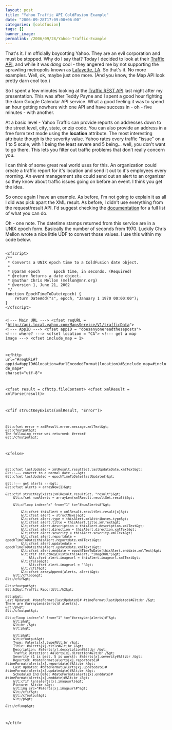 ```yaml
---
layout: post
title: "Yahoo Traffic API ColdFusion Example"
date: "2006-09-28T17:09:00+06:00"
categories: [coldfusion]
tags: []
banner_image: 
permalink: /2006/09/28/Yahoo-Traffic-Example
---
```


That's it. I'm officially boycotting Yahoo. They are an evil corporation and must be stopped. Why do I say that? Today I decided to look at their <a href="http://developer.yahoo.com/traffic/">Traffic API</a>, and while it was <i>dang</i> cool - they angered me by not supporting the sprawling metropolis known as <a href="http://en.wikipedia.org/wiki/Lafayette%2C_la">Lafayette, LA</a>. So that's it. No more examples. Well, ok, maybe just one more. (And you know, the Map API look pretty darn cool too.)
<!--more-->
So I spent a few minutes looking at the <a href="http://developer.yahoo.com/traffic/rest/V1/index.html">Traffic REST API</a> last night after my presentation. This was after Teddy Payne and I spent a good hour fighting the darn Google Calendar API service. What a good feeling it was to spend an hour getting nowhere with one API and have success in - oh - five minutes - with another. 

At a basic level - Yahoo Traffic can provide reports on addresses down to the street level, city, state, or zip code. You can also provide an address in a free form text mode using the <b>location</b> attribute. The most interesting attribute though is the severity value. Yahoo rates every traffic "issue" on a 1 to 5 scale, with 1 being the least severe and 5 being... well, you don't want to go there. This lets you filter out traffic problems that don't really concern you. 

I can think of some great real world uses for this. An organization could create a traffic report for it's location and send it out to it's employees every morning. An event management site could send out an alert to an organizer so they know about traffic issues going on before an event. I think you get the idea.

So once again I have an example. As before, I'm not going to explain it as all I did was pick apart the XML result. As before, I didn't use everything from the request/result API. I'd suggest checking the <a href="http://developer.yahoo.com/traffic/rest/V1/index.html">documentation</a> for a full list of what you can do. 

Oh - one note. The datetime stamps returned from this service are in a UNIX epoch form. Basically the number of seconds from 1970. Luckily Chris Mellon wrote a nice little UDF to convert those values. I use this within my code below.

<code>
&lt;cfscript&gt;
/**
 * Converts a UNIX epoch time to a ColdFusion date object.
 * 
 * @param epoch 	 Epoch time, in seconds. (Required)
 * @return Returns a date object. 
 * @author Chris Mellon (mellon@mnr.org) 
 * @version 1, June 21, 2002 
 */
function EpochTimeToDate(epoch) {
    return DateAdd("s", epoch, "January 1 1970 00:00:00");
}
&lt;/cfscript&gt;

&lt;!--- Main URL ---&gt;
&lt;cfset reqURL = "http://api.local.yahoo.com/MapsService/V1/trafficData"&gt;
&lt;!--- AppID ---&gt;
&lt;cfset appID = "doesanyonereadtheseposts"&gt;
&lt;!--- where? ---&gt;
&lt;cfset location = "CA"&gt;
&lt;!--- get a map image ---&gt;
&lt;cfset include_map = 1&gt;

&lt;cfhttp url="#reqURL#?appid=#appID#&location=#urlEncodedFormat(location)#&include_map=#include_map#" charset="utf-8"&gt;

&lt;cfset result = cfhttp.fileContent&gt;
&lt;cfset xmlResult = xmlParse(result)&gt;

&lt;cfif structKeyExists(xmlResult, "Error")&gt;

	&lt;cfset error = xmlResult.error.message.xmlText&gt;
	&lt;cfoutput&gt;
	The following error was returned: #error#
	&lt;/cfoutput&gt;
	
&lt;cfelse&gt;

	&lt;cfset lastUpdated = xmlResult.resultSet.lastUpdateDate.xmlText&gt;
	&lt;!--- convert to a normal date ---&gt;
	&lt;cfset lastUpdated = epochTimeToDate(lastUpdated)&gt;
	
	&lt;!--- get alerts ---&gt;
	&lt;cfset alerts = arrayNew(1)&gt;
	
	&lt;cfif structKeyExists(xmlResult.resultSet, "result")&gt;
		&lt;cfset numAlerts = arrayLen(xmlResult.resultSet.result)&gt;
		
		&lt;cfloop index="x" from="1" to="#numAlerts#"&gt;
			
			&lt;cfset thisAlert = xmlResult.resultSet.result[x]&gt;
			&lt;cfset alert = structNew()&gt;
			&lt;cfset alert.type = thisAlert.xmlAttributes.type&gt;
			&lt;cfset alert.title = thisAlert.title.xmlText&gt;
			&lt;cfset alert.description = thisAlert.description.xmlText&gt;
			&lt;cfset alert.direction = thisAlert.direction.xmlText&gt;
			&lt;cfset alert.severity = thisAlert.severity.xmlText&gt;
			&lt;cfset alert.reportdate = epochTimeToDate(thisAlert.reportdate.xmlText)&gt;
			&lt;cfset alert.updatedate = epochTimeToDate(thisAlert.updatedate.xmlText)&gt;
			&lt;cfset alert.enddate = epochTimeToDate(thisAlert.enddate.xmlText)&gt;
			&lt;cfif structKeyExists(thisAlert, "imageURL")&gt;
				&lt;cfset alert.imageurl = thisAlert.imageurl.xmlText&gt;
			&lt;cfelse&gt;
				&lt;cfset alert.imageurl = ""&gt;
			&lt;/cfif&gt;
			&lt;cfset arrayAppend(alerts, alert)&gt;
		&lt;/cfloop&gt;
	&lt;/cfif&gt;
		
	&lt;cfoutput&gt;
	&lt;h2&gt;Traffic Report&lt;/h2&gt;
	
	&lt;p&gt;
	Last Updated: #dateFormat(lastUpdated)# #timeFormat(lastUpdated)#&lt;br /&gt;
	There are #arrayLen(alerts)# alert(s).
	&lt;/p&gt;
	&lt;/cfoutput&gt;
	
	&lt;cfloop index="x" from="1" to="#arrayLen(alerts)#"&gt;
		&lt;p&gt;
		&lt;hr /&gt;
		&lt;p&gt;
		
		&lt;p&gt;
		&lt;cfoutput&gt;
		Type: #alerts[x].type#&lt;br /&gt;
		Title: #alerts[x].title#&lt;br /&gt;
		Description: #alerts[x].description#&lt;br /&gt;
		Traffic Direction: #alerts[x].direction#&lt;br /&gt;
		Severity (1 is best, 5 is worst): #alerts[x].severity#&lt;br /&gt;
		Reported: #dateFormat(alerts[x].reportdate)# #timeFormat(alerts[x].reportdate)#&lt;br /&gt;
		Last Updated: #dateFormat(alerts[x].updatedate)# #timeFormat(alerts[x].updatedate)#&lt;br /&gt;
		Scheduled End Date: #dateFormat(alerts[x].enddate)# #timeFormat(alerts[x].enddate)#&lt;br /&gt;
		&lt;cfif len(alerts[x].imageurl)&gt;
		Picture: &lt;br /&gt;
		&lt;img src="#alerts[x].imageurl#"&gt;
		&lt;/cfif&gt;
		&lt;/cfoutput&gt;
		&lt;/p&gt;
		
	&lt;/cfloop&gt;
	
&lt;/cfif&gt;
</code>